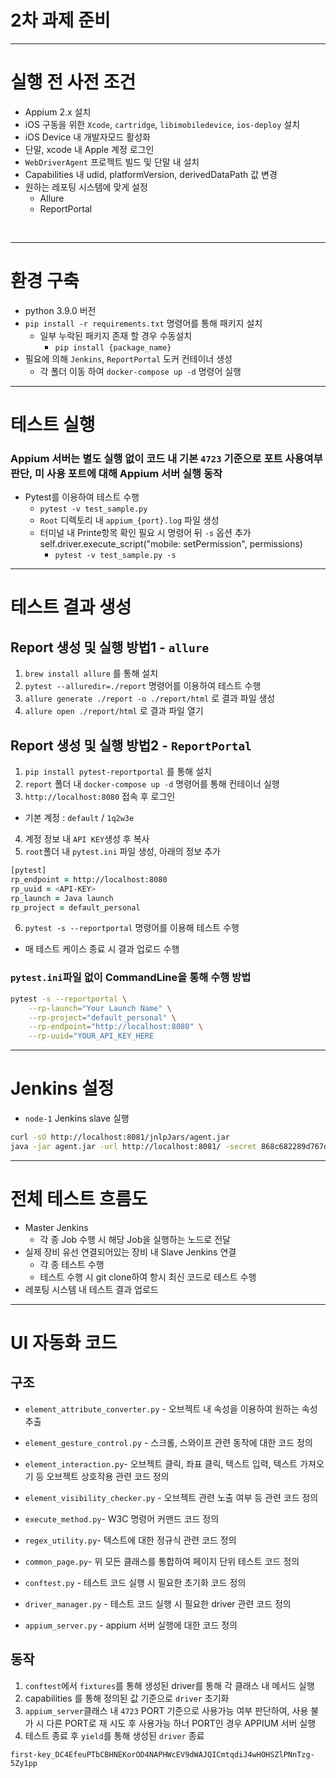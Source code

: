 # 2차 과제 준비 
---

# 실행 전 사전 조건
- Appium 2.x 설치
- iOS 구동을 위한 `Xcode`, `cartridge`, `libimobiledevice`, `ios-deploy` 설치
- iOS Device 내 개발자모드 활성화
- 단말, xcode 내 Apple 계정 로그인
- `WebDriverAgent` 프로젝트 빌드 및 단말 내 설치
- Capabilities 내 udid, platformVersion, derivedDataPath 값 변경
- 원하는 레포팅 시스템에 맞게 설정
  - Allure
  - ReportPortal
<br>

---

# 환경 구축
- python 3.9.0 버전 
- `pip install -r requirements.txt` 명령어를 통해 패키지 설치
  - 일부 누락된 패키지 존재 할 경우 수동설치
    - `pip install {package_name}`
- 필요에 의해 `Jenkins`, `ReportPortal` 도커 컨테이너 생성
  - 각 폴더 이동 하여 `docker-compose up -d` 명령어 실행

---

# 테스트 실행
### Appium 서버는 별도 실행 없이 코드 내 기본 `4723` 기준으로 포트 사용여부 판단, 미 사용 포트에 대해 Appium 서버 실행 동작
- Pytest를 이용하여 테스트 수행
  - `pytest -v test_sample.py` 
  - `Root` 디렉토리 내 `appium_{port}.log` 파일 생성
  - 터미널 내 Printe항목 확인 필요 시 명령어 뒤 `-s` 옵션 추가
        self.driver.execute_script("mobile: setPermission", permissions)
    - `pytest -v test_sample.py -s`

---

# 테스트 결과 생성

## Report 생성 및 실행 방법1 - `allure`
1. `brew install allure` 를 통해 설치
2. `pytest --alluredir=./report` 명령어를 이용하여 테스트 수행
3. `allure generate ./report -o ./report/html` 로 결과 파일 생성
4. `allure open ./report/html` 로 결과 파일 열기

## Report 생성 및 실행 방법2 - `ReportPortal`
1. `pip install pytest-reportportal` 를 통해 설치
2. `report` 폴더 내 `docker-compose up -d` 명령어를 통해 컨테이너 실행
3. `http://localhost:8080` 접속 후 로그인
  - 기본 계정 : `default` / `1q2w3e`
4. 계정 정보 내 `API KEY`생성 후 복사
5. `root`폴더 내 `pytest.ini` 파일 생성, 아래의 정보 추가
```zsh
[pytest]
rp_endpoint = http://localhost:8080
rp_uuid = <API-KEY>
rp_launch = Java launch
rp_project = default_personal
```
6. `pytest -s --reportportal` 명령어를 이용해 테스트 수행
  - 매 테스트 케이스 종료 시 결과 업로드 수행

### `pytest.ini`파일 없이 CommandLine을 통해 수행 방법
```zsh
pytest -s --reportportal \
    --rp-launch="Your Launch Name" \
    --rp-project="default_personal" \
    --rp-endpoint="http://localhost:8080" \
    --rp-uuid="YOUR_API_KEY_HERE
```
---
# Jenkins 설정
- `node-1` Jenkins slave 실행
```zsh
curl -sO http://localhost:8081/jnlpJars/agent.jar
java -jar agent.jar -url http://localhost:8081/ -secret 868c682289d767d09f4b9ebaa416c75c13f6c4bf97396f281d8ef6281be96a97 -name "node-1" -workDir "/Users/kimkitae/jenkins/jenkins_home"
```
---
  

# 전체 테스트 흐름도 
- Master Jenkins
  - 각 종 Job 수행 시 해당 Job을 실행하는 노드로 전달
- 실제 장비 유선 연결되어있는 장비 내 Slave Jenkins 연결
  - 각 종 테스트 수행
  - 테스트 수행 시 git clone하여 항시 최신 코드로 테스트 수행
- 레포팅 시스템 내 테스트 결과 업로드


---

# UI 자동화 코드

## 구조
- `element_attribute_converter.py` - 오브젝트 내 속성을 이용하여 원하는 속성 추출
- `element_gesture_control.py` - 스크롤, 스와이프 관련 동작에 대한 코드 정의
- `element_interaction.py`- 오브젝트 클릭, 좌표 클릭, 텍스트 입력, 텍스트 가져오기 등 오브젝트 상호작용 관련 코드 정의
- `element_visibility_checker.py` - 오브젝트 관련 노출 여부 등 관련 코드 정의
- `execute_method.py`- W3C 명령어 커맨드 코드 정의
- `regex_utility.py`- 텍스트에 대한 정규식 관련 코드 정의
- `common_page.py`- 위 모든 클래스를 통합하여 페이지 단위 테스트 코드 정의

- `conftest.py` - 테스트 코드 실행 시 필요한 초기화 코드 정의
- `driver_manager.py` - 테스트 코드 실행 시 필요한 driver 관련 코드 정의
- `appium_server.py` - appium 서버 실행에 대한 코드 정의

## 동작
1. `conftest`에서 `fixtures`를 통해 생성된 driver를 통해 각 클래스 내 메서드 실행
2. capabilities 를 통해 정의된 값 기준으로 `driver` 초기화
3. `appium_server`클래스 내 `4723` PORT 기준으로 사용가능 여부 판단하여, 사용 불가 시 다른 PORT로 재 시도 후 사용가능 하너 PORT인 경우 APPIUM 서버 실행
4. 테스트 종료 후 `yield`를 통해 생성된 `driver` 종료


`first-key_DC4EfeuPTbCBHNEKorOD4NAPHWcEV9dWAJQICmtqdiJ4wHOHSZlPNnTzg-5Zy1pp`